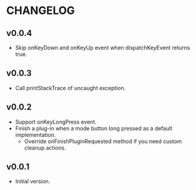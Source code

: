 # CHANGELOG

## v0.0.4

* Skip onKeyDown and onKeyUp event when dispatchKeyEvent returns true.

## v0.0.3

* Call printStackTrace of uncaught exception.

## v0.0.2

* Support onKeyLongPress event.
* Finish a plug-in when a mode button long pressed as a default implementation.
    * Override onFinishPluginRequested method if you need custom cleanup actions.

## v0.0.1

* Initial version.
